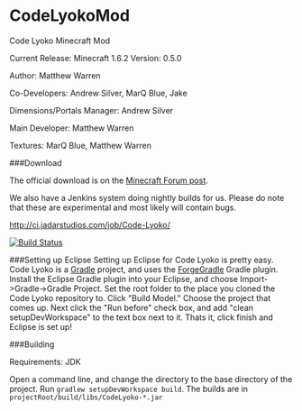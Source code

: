 CodeLyokoMod
============

Code Lyoko Minecraft Mod

Current Release: Minecraft 1.6.2
Version: 0.5.0

Author: Matthew Warren

Co-Developers: Andrew Silver, MarQ Blue, Jake

Dimensions/Portals Manager: Andrew Silver

Main Developer: Matthew Warren

Textures: MarQ Blue, Matthew Warren

###Download

The official download is on the [Minecraft Forum post](http://www.minecraftforum.net/topic/1403995-152-code-lyoko-mod-043-minecraft-forum/).

We also have a Jenkins system doing nightly builds for us. Please do note that these are experimental and most likely will contain bugs.

http://ci.jadarstudios.com/job/Code-Lyoko/

[![Build Status](https://ci.jadarstudios.com/job/Code-Lyoko/badge/icon)](http://ci.jadarstudios.com/job/Code-Lyoko/)

###Setting up Eclipse
Setting up Eclipse for Code Lyoko is pretty easy. Code Lyoko is a [Gradle](http://www.gradle.org/) project, and uses the [ForgeGradle](https://github.com/MinecraftForge/ForgeGradle) Gradle plugin. Install the Eclipse Gradle plugin into your Eclipse, and choose Import->Gradle->Gradle Project. Set the root folder to the place you cloned the Code Lyoko repository to. Click "Build Model." Choose the project that comes up. Next click the "Run before" check box, and add "clean setupDevWorkspace" to the text box next to it. Thats it, click finish and Eclipse is set up!

###Building

Requirements: JDK

Open a command line, and change the directory to the base directory of the project. Run `gradlew setupDevWorkspace build`. The builds are in `projectRoot/build/libs/CodeLyoko-*.jar`

